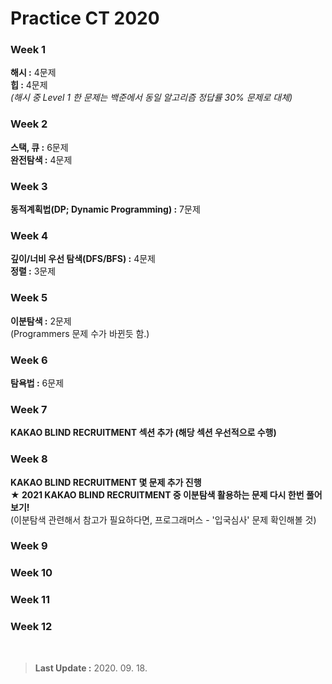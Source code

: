 # Practice CT 2020  

### Week 1
**해시 :** 4문제  
**힙 :** 4문제  
*(해시 중 Level 1 한 문제는 백준에서 동일 알고리즘 정답률 30% 문제로 대체)*


### Week 2  
**스택, 큐 :** 6문제  
**완전탐색 :** 4문제  


### Week 3  
**동적계획법(DP; Dynamic Programming) :** 7문제  


### Week 4  
**깊이/너비 우선 탐색(DFS/BFS) :** 4문제  
**정렬 :** 3문제  


### Week 5  
**이분탐색 :** 2문제  
(Programmers 문제 수가 바뀐듯 함.)  


### Week 6  
**탐욕법 :** 6문제  


### Week 7  
**KAKAO BLIND RECRUITMENT 섹션 추가 (해당 섹션 우선적으로 수행)**  


### Week 8  
**KAKAO BLIND RECRUITMENT 몇 문제 추가 진행**  
**★ 2021 KAKAO BLIND RECRUITMENT 중 이분탐색 활용하는 문제 다시 한번 풀어보기!**  
(이분탐색 관련해서 참고가 필요하다면, 프로그래머스 - '입국심사' 문제 확인해볼 것)  


### Week 9
### Week 10
### Week 11
### Week 12


<br/>


> **Last Update :** 2020. 09. 18.

